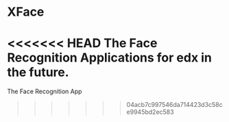 XFace
=====

<<<<<<< HEAD
The Face Recognition Applications for edx in the future.
=======
The Face Recognition App 
>>>>>>> 04acb7c997546da714423d3c58ce9945bd2ec583
